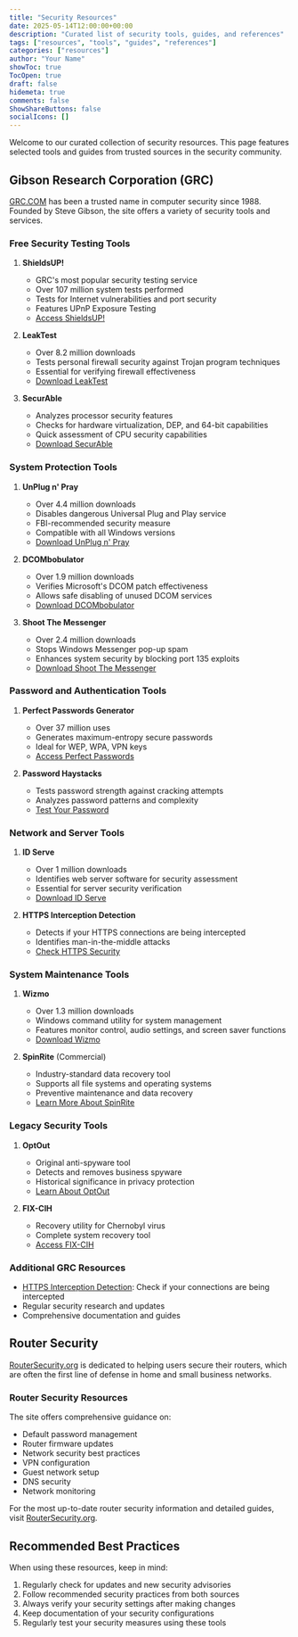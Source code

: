 ```yaml
---
title: "Security Resources"
date: 2025-05-14T12:00:00+00:00
description: "Curated list of security tools, guides, and references"
tags: ["resources", "tools", "guides", "references"]
categories: ["resources"]
author: "Your Name"
showToc: true
TocOpen: true
draft: false
hidemeta: true
comments: false
ShowShareButtons: false
socialIcons: []
---
```


Welcome to our curated collection of security resources. This page features selected tools and guides from trusted sources in the security community.

## Gibson Research Corporation (GRC)

[GRC.COM](https://www.grc.com) has been a trusted name in computer security since 1988. Founded by Steve Gibson, the site offers a variety of security tools and services.

### Free Security Testing Tools

1. **ShieldsUP!**
   - GRC's most popular security testing service
   - Over 107 million system tests performed
   - Tests for Internet vulnerabilities and port security
   - Features UPnP Exposure Testing
   - [Access ShieldsUP!](https://www.grc.com/x/ne.dll?bh0bkyd2)

2. **LeakTest**
   - Over 8.2 million downloads
   - Tests personal firewall security against Trojan program techniques
   - Essential for verifying firewall effectiveness
   - [Download LeakTest](https://www.grc.com/lt/leaktest.htm)

3. **SecurAble**
   - Analyzes processor security features
   - Checks for hardware virtualization, DEP, and 64-bit capabilities
   - Quick assessment of CPU security capabilities
   - [Download SecurAble](https://www.grc.com/securable.htm)

### System Protection Tools

1. **UnPlug n' Pray**
   - Over 4.4 million downloads
   - Disables dangerous Universal Plug and Play service
   - FBI-recommended security measure
   - Compatible with all Windows versions
   - [Download UnPlug n' Pray](https://www.grc.com/unpnp/unpnp.htm)

2. **DCOMbobulator**
   - Over 1.9 million downloads
   - Verifies Microsoft's DCOM patch effectiveness
   - Allows safe disabling of unused DCOM services
   - [Download DCOMbobulator](https://www.grc.com/freeware/dcom.htm)

3. **Shoot The Messenger**
   - Over 2.4 million downloads
   - Stops Windows Messenger pop-up spam
   - Enhances system security by blocking port 135 exploits
   - [Download Shoot The Messenger](https://www.grc.com/stm/shootthemessenger.htm)

### Password and Authentication Tools

1. **Perfect Passwords Generator**
   - Over 37 million uses
   - Generates maximum-entropy secure passwords
   - Ideal for WEP, WPA, VPN keys
   - [Access Perfect Passwords](https://www.grc.com/passwords.htm)

2. **Password Haystacks**
   - Tests password strength against cracking attempts
   - Analyzes password patterns and complexity
   - [Test Your Password](https://www.grc.com/haystack.htm)

### Network and Server Tools

1. **ID Serve**
   - Over 1 million downloads
   - Identifies web server software for security assessment
   - Essential for server security verification
   - [Download ID Serve](https://www.grc.com/id/idserve.htm)

2. **HTTPS Interception Detection**
   - Detects if your HTTPS connections are being intercepted
   - Identifies man-in-the-middle attacks
   - [Check HTTPS Security](https://www.grc.com/fingerprints.htm)

### System Maintenance Tools

1. **Wizmo**
   - Over 1.3 million downloads
   - Windows command utility for system management
   - Features monitor control, audio settings, and screen saver functions
   - [Download Wizmo](https://www.grc.com/wizmo/wizmo.htm)

2. **SpinRite** (Commercial)
   - Industry-standard data recovery tool
   - Supports all file systems and operating systems
   - Preventive maintenance and data recovery
   - [Learn More About SpinRite](https://www.grc.com/sr/spinrite.htm)

### Legacy Security Tools

1. **OptOut**
   - Original anti-spyware tool
   - Detects and removes business spyware
   - Historical significance in privacy protection
   - [Learn About OptOut](https://www.grc.com/optout.htm)

2. **FIX-CIH**
   - Recovery utility for Chernobyl virus
   - Complete system recovery tool
   - [Access FIX-CIH](https://www.grc.com/cih/cih.htm)

### Additional GRC Resources
- [HTTPS Interception Detection](https://www.grc.com/fingerprints.htm): Check if your connections are being intercepted
- Regular security research and updates
- Comprehensive documentation and guides

## Router Security

[RouterSecurity.org](https://routersecurity.org) is dedicated to helping users secure their routers, which are often the first line of defense in home and small business networks.

### Router Security Resources

The site offers comprehensive guidance on:

- Default password management
- Router firmware updates
- Network security best practices
- VPN configuration
- Guest network setup
- DNS security
- Network monitoring

For the most up-to-date router security information and detailed guides, visit [RouterSecurity.org](https://routersecurity.org).

## Recommended Best Practices

When using these resources, keep in mind:

1. Regularly check for updates and new security advisories
2. Follow recommended security practices from both sources
3. Always verify your security settings after making changes
4. Keep documentation of your security configurations
5. Regularly test your security measures using these tools

